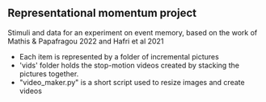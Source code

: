## Representational momentum project
Stimuli and data for an experiment on event memory, based on the work of Mathis & Papafragou 2022 and Hafri et al 2021

- Each item is represented by a folder of incremental pictures
- 'vids' folder holds the stop-motion videos created by stacking the pictures together. 
- "video_maker.py" is a short script used to resize images and create videos 

